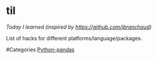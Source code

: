 # til
*Today I learned (inspired by https://github.com/jbranchaud)*

List of hacks for different platforms/language/packages.

#Categories
[Python-pandas](#python-pandas)